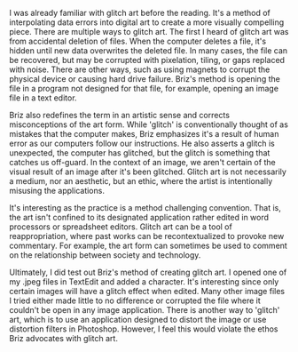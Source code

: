I was already familiar with glitch art before the reading. It's a method of interpolating data errors into digital art to create a more visually compelling piece. There are multiple ways to glitch art. The first I heard of glitch art was from accidental deletion of files. When the computer deletes a file, it's hidden until new data overwrites the deleted file. In many cases, the file can be recovered, but may be corrupted with pixelation, tiling, or gaps replaced with noise. There are other ways, such as using magnets to corrupt the physical device or causing hard drive failure. Briz's method is opening the file in a program not designed for that file, for example, opening an image file in a text editor. 

Briz also redefines the term in an artistic sense and corrects misconceptions of the art form. While 'glitch' is conventionally thought of as mistakes that the computer makes, Briz emphasizes it's a result of human error as our computers follow our instructions. He also asserts a glitch is unexpected, the computer has glitched, but the glitch is something that catches us off-guard. In the context of an image, we aren't certain of the visual result of an image after it's been glitched. Glitch art is not necessarily a medium, nor an aesthetic, but an ethic, where the artist is intentionally misusing the applications.

It's interesting as the practice is a method challenging convention. That is, the art isn't confined to its designated application rather edited in word processors or spreadsheet editors. Glitch art can be a tool of reappropriation, where past works can be recontextualized to provoke new commentary. For example, the art form can sometimes be used to comment on the relationship between society and technology. 

Ultimately, I did test out Briz's method of creating glitch art. I opened one of my .jpeg files in TextEdit and added a character. It's interesting since only certain images will have a glitch effect when edited. Many other image files I tried either made little to no difference or corrupted the file where it couldn't be open in any image application. There is another way to 'glitch' art, which is to use an application designed to distort the image or use distortion filters in Photoshop. However, I feel this would violate the ethos Briz advocates with glitch art.
